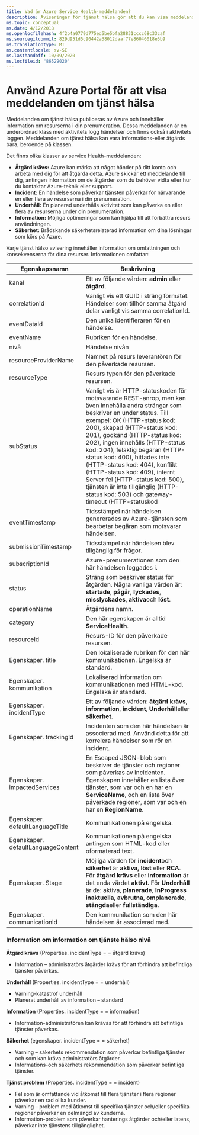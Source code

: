 ```yaml
---
title: Vad är Azure Service Health-meddelanden?
description: Aviseringar för tjänst hälsa gör att du kan visa meddelanden om tjänst hälsa som publicerats av Microsoft Azure.
ms.topic: conceptual
ms.date: 4/12/2018
ms.openlocfilehash: 4f2b4a0779d775ed5be5bfa28831cccc68c33caf
ms.sourcegitcommit: 829d951d5c90442a38012daaf77e86046018e5b9
ms.translationtype: MT
ms.contentlocale: sv-SE
ms.lasthandoff: 10/09/2020
ms.locfileid: "86529020"
---
```

# <a name="use-the-azure-portal-to-view-service-health-notifications"></a>Använd Azure Portal för att visa meddelanden om tjänst hälsa

Meddelanden om tjänst hälsa publiceras av Azure och innehåller information om resurserna i din prenumeration. Dessa meddelanden är en underordnad klass med aktivitets logg händelser och finns också i aktivitets loggen. Meddelanden om tjänst hälsa kan vara informations-eller åtgärds bara, beroende på klassen.

Det finns olika klasser av service Health-meddelanden:  

- **Åtgärd krävs:** Azure kan märka att något händer på ditt konto och arbeta med dig för att åtgärda detta. Azure skickar ett meddelande till dig, antingen information om de åtgärder som du behöver vidta eller hur du kontaktar Azure-teknik eller support.  
- **Incident:** En händelse som påverkar tjänsten påverkar för närvarande en eller flera av resurserna i din prenumeration.  
- **Underhåll:** En planerad underhålls aktivitet som kan påverka en eller flera av resurserna under din prenumeration.  
- **Information:** Möjliga optimeringar som kan hjälpa till att förbättra resurs användningen. 
- **Säkerhet:** Brådskande säkerhetsrelaterad information om dina lösningar som körs på Azure.

Varje tjänst hälso avisering innehåller information om omfattningen och konsekvenserna för dina resurser. Informationen omfattar:

Egenskapsnamn | Beskrivning
-------- | -----------
kanal | Ett av följande värden: **admin** eller **åtgärd**.
correlationId | Vanligt vis ett GUID i sträng formatet. Händelser som tillhör samma åtgärd delar vanligt vis samma correlationId.
eventDataId | Den unika identifieraren för en händelse.
eventName | Rubriken för en händelse.
nivå | Händelse nivån
resourceProviderName | Namnet på resurs leverantören för den påverkade resursen.
resourceType| Resurs typen för den påverkade resursen.
subStatus | Vanligt vis är HTTP-statuskoden för motsvarande REST-anrop, men kan även innehålla andra strängar som beskriver en under status. Till exempel: OK (HTTP-status kod: 200), skapad (HTTP-status kod: 201), godkänd (HTTP-status kod: 202), ingen innehålls (HTTP-status kod: 204), felaktig begäran (HTTP-status kod: 400), hittades inte (HTTP-status kod: 404), konflikt (HTTP-status kod: 409), internt Server fel (HTTP-status kod: 500), tjänsten är inte tillgänglig (HTTP-status kod: 503) och gateway-timeout (HTTP-statuskod
eventTimestamp | Tidsstämpel när händelsen genererades av Azure-tjänsten som bearbetar begäran som motsvarar händelsen.
submissionTimestamp | Tidsstämpel när händelsen blev tillgänglig för frågor.
subscriptionId | Azure-prenumerationen som den här händelsen loggades i.
status | Sträng som beskriver status för åtgärden. Några vanliga värden är: **startade**, **pågår**, **lyckades**, **misslyckades**, **aktiva**och **löst**.
operationName | Åtgärdens namn.
category | Den här egenskapen är alltid **ServiceHealth**.
resourceId | Resurs-ID för den påverkade resursen.
Egenskaper. title | Den lokaliserade rubriken för den här kommunikationen. Engelska är standard.
Egenskaper. kommunikation | Lokaliserad information om kommunikationen med HTML-kod. Engelska är standard.
Egenskaper. incidentType | Ett av följande värden: **åtgärd krävs**, **information**, **incident**, **Underhåll**eller **säkerhet**.
Egenskaper. trackingId | Incidenten som den här händelsen är associerad med. Använd detta för att korrelera händelser som rör en incident.
Egenskaper. impactedServices | En Escaped JSON-blob som beskriver de tjänster och regioner som påverkas av incidenten. Egenskapen innehåller en lista över tjänster, som var och en har en **ServiceName**, och en lista över påverkade regioner, som var och en har en **RegionName**.
Egenskaper. defaultLanguageTitle | Kommunikationen på engelska.
Egenskaper. defaultLanguageContent | Kommunikationen på engelska antingen som HTML-kod eller oformaterad text.
Egenskaper. Stage | Möjliga värden för **incident**och **säkerhet** är **aktiva,** **löst** eller **RCA**. För **åtgärd krävs** eller **information** är det enda värdet **aktivt.** För **Underhåll** är de: aktiva, **planerade**, **InProgress** **inaktuella**, **avbrutna**, **omplanerade**, **stängda**eller **fullständiga**.
Egenskaper. communicationId | Den kommunikation som den här händelsen är associerad med.

### <a name="details-on-service-health-level-information"></a>Information om information om tjänste hälso nivå

**Åtgärd krävs** (Properties. incidentType = = åtgärd krävs)
- Information – administratörs åtgärder krävs för att förhindra att befintliga tjänster påverkas.
    
**Underhåll** (Properties. incidentType = = underhåll)
- Varning-katastrof underhåll
- Planerat underhåll av information – standard

**Information** (Properties. incidentType = = information)
- Information-administratören kan krävas för att förhindra att befintliga tjänster påverkas.

**Säkerhet** (egenskaper. incidentType = = säkerhet)
- Varning – säkerhets rekommendation som påverkar befintliga tjänster och som kan kräva administratörs åtgärder.
- Informations-och säkerhets rekommendation som påverkar befintliga tjänster.

**Tjänst problem** (Properties. incidentType = = incident)
- Fel som är omfattande vid åtkomst till flera tjänster i flera regioner påverkar en rad olika kunder.
- Varning – problem med åtkomst till specifika tjänster och/eller specifika regioner påverkar en delmängd av kunderna.
- Information-problem som påverkar hanterings åtgärder och/eller latens, påverkar inte tjänstens tillgänglighet.
